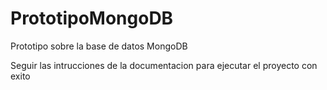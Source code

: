 # PrototipoMongoDB
Prototipo sobre la base de datos MongoDB

Seguir las intrucciones de la documentacion para ejecutar el proyecto con exito
